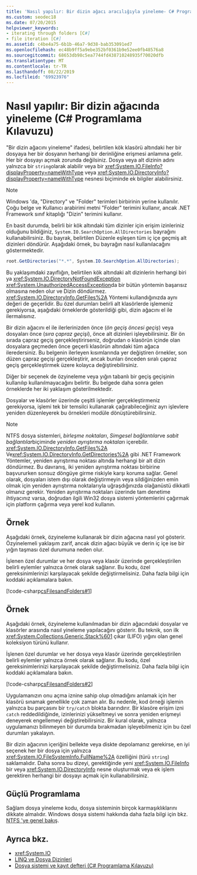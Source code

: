 ```yaml
---
title: 'Nasıl yapılır: Bir dizin ağacı aracılığıyla yineleme- C# Programlama Kılavuzu'
ms.custom: seodec18
ms.date: 07/20/2015
helpviewer_keywords:
- iterating through folders [C#]
- file iteration [C#]
ms.assetid: c4be4a75-6b1b-46a7-9d38-bab353091ed7
ms.openlocfilehash: ec48b9ff5a9ebe352bf0361b9e52ee0fb48576a8
ms.sourcegitcommit: 68653db98c5ea7744fd438710248935f70020dfb
ms.translationtype: MT
ms.contentlocale: tr-TR
ms.lasthandoff: 08/22/2019
ms.locfileid: "69923976"
---
```

# <a name="how-to-iterate-through-a-directory-tree-c-programming-guide"></a>Nasıl yapılır: Bir dizin ağacında yineleme (C# Programlama Kılavuzu)
"Bir dizin ağacını yineleme" ifadesi, belirtilen kök klasörü altındaki her bir dosyaya her bir dosyanın herhangi bir derinliğine erişmesi anlamına gelir. Her bir dosyayı açmak zorunda değilsiniz. Dosya veya alt dizinin adını yalnızca bir `string`olarak alabilir veya bir <xref:System.IO.FileInfo?displayProperty=nameWithType> veya <xref:System.IO.DirectoryInfo?displayProperty=nameWithType> nesnesi biçiminde ek bilgiler alabilirsiniz.  
  
> [!NOTE]
> Windows 'da, "Directory" ve "Folder" terimleri birbirinin yerine kullanılır. Çoğu belge ve Kullanıcı arabirimi metni "Folder" terimini kullanır, ancak .NET Framework sınıf kitaplığı "Dizin" terimini kullanır.  
  
 En basit durumda, belirli bir kök altındaki tüm dizinler için erişim izinleriniz olduğunu bildiğiniz, `System.IO.SearchOption.AllDirectories` bayrağını kullanabilirsiniz. Bu bayrak, belirtilen Düzenle eşleşen tüm iç içe geçmiş alt dizinleri döndürür. Aşağıdaki örnek, bu bayrağın nasıl kullanılacağını göstermektedir.  
  
```csharp  
root.GetDirectories("*.*", System.IO.SearchOption.AllDirectories);  
```  
  
 Bu yaklaşımdaki zayıflığın, belirtilen kök altındaki alt dizinlerin herhangi biri ya <xref:System.IO.DirectoryNotFoundException> <xref:System.UnauthorizedAccessException>da bir bütün yöntemin başarısız olmasına neden olur ve Dizin döndürmez. <xref:System.IO.DirectoryInfo.GetFiles%2A> Yöntemi kullandığınızda aynı değeri de geçerlidir. Bu özel durumları belirli alt klasörlerde işlemeniz gerekiyorsa, aşağıdaki örneklerde gösterildiği gibi, dizin ağacını el ile ilermalısınız.  
  
 Bir dizin ağacını el ile ilerlerinizden önce (*ön geçiş öncesi geçiş*) veya dosyaları önce (*sıra çapraz geçişi*), önce alt dizinleri işleyebilirsiniz. Bir ön sırada çapraz geçiş gerçekleştirirseniz, doğrudan o klasörün içinde olan dosyalara geçmeden önce geçerli klasörün altındaki tüm ağaca ileredersiniz. Bu belgenin ilerleyen kısımlarında yer değiştiren örnekler, son düzen çapraz geçişi gerçekleştirir, ancak bunları önceden sıralı çapraz geçiş gerçekleştirmek üzere kolayca değiştirebilirsiniz.  
  
 Diğer bir seçenek de özyineleme veya yığın tabanlı bir geçiş geçişinin kullanılıp kullanılmayacağını belirtir. Bu belgede daha sonra gelen örneklerde her iki yaklaşım gösterilmektedir.  
  
 Dosyalar ve klasörler üzerinde çeşitli işlemler gerçekleştirmeniz gerekiyorsa, işlemi tek bir temsilci kullanarak çağırabileceğiniz ayrı işlevlere yeniden düzenleyerek bu örnekleri modüle dönüştürebilirsiniz.  
  
> [!NOTE]
> NTFS dosya sistemleri, *birleşme noktaları*, *Simgesel bağlantılar*ve *sabit bağlantılar*biçiminde *yeniden ayrıştırma noktaları* içerebilir. <xref:System.IO.DirectoryInfo.GetFiles%2A> Ve<xref:System.IO.DirectoryInfo.GetDirectories%2A> gibi .NET Framework Yöntemler, yeniden ayrıştırma noktası altında herhangi bir alt dizin döndürmez. Bu davranış, iki yeniden ayrıştırma noktası birbirine başvururken sonsuz döngüye girme riskiyle karşı koruma sağlar. Genel olarak, dosyaları istem dışı olarak değiştirmeyin veya sildiğinizden emin olmak için yeniden ayrıştırma noktalarıyla uğraşdığınızda olağanüstü dikkatli olmanız gerekir. Yeniden ayrıştırma noktaları üzerinde tam denetime ihtiyacınız varsa, doğrudan ilgili Win32 dosya sistemi yöntemlerini çağırmak için platform çağırma veya yerel kod kullanın.  
  
## <a name="example"></a>Örnek  
 Aşağıdaki örnek, özyineleme kullanarak bir dizin ağacına nasıl yol gösterir. Özyinelemeli yaklaşım zarif, ancak dizin ağacı büyük ve derin iç içe ise bir yığın taşması özel durumuna neden olur.  
  
 İşlenen özel durumlar ve her dosya veya klasör üzerinde gerçekleştirilen belirli eylemler yalnızca örnek olarak sağlanır. Bu kodu, özel gereksinimlerinizi karşılayacak şekilde değiştirmelisiniz. Daha fazla bilgi için koddaki açıklamalara bakın.  
  
 [!code-csharp[csFilesandFolders#1](~/samples/snippets/csharp/VS_Snippets_VBCSharp/csFilesAndFolders/CS/FileIteration.cs#1)]  
  
## <a name="example"></a>Örnek  
 Aşağıdaki örnek, özyineleme kullanılmadan bir dizin ağacındaki dosyalar ve klasörler arasında nasıl yineleme yapılacağını gösterir. Bu teknik, son ilk <xref:System.Collections.Generic.Stack%601> çıkar (LIFO) yığını olan genel koleksiyon türünü kullanır.  
  
 İşlenen özel durumlar ve her dosya veya klasör üzerinde gerçekleştirilen belirli eylemler yalnızca örnek olarak sağlanır. Bu kodu, özel gereksinimlerinizi karşılayacak şekilde değiştirmelisiniz. Daha fazla bilgi için koddaki açıklamalara bakın.  
  
 [!code-csharp[csFilesandFolders#2](~/samples/snippets/csharp/VS_Snippets_VBCSharp/csFilesAndFolders/CS/FileIteration.cs#2)]  
  
 Uygulamanızın onu açma iznine sahip olup olmadığını anlamak için her klasörü sınamak genellikle çok zaman alır. Bu nedenle, kod örneği işlemin yalnızca bu parçasını bir `try/catch` blokta barındırır. Bir klasöre erişim izni `catch` reddedildiğinde, izinlerinizi yükseltmeyi ve sonra yeniden erişmeyi deneyerek engellemeyi değiştirebilirsiniz. Bir kural olarak, yalnızca uygulamanızı bilinmeyen bir durumda bırakmadan işleyebilmeniz için bu özel durumları yakalayın.  
  
 Bir dizin ağacının içeriğini bellekte veya diskte depolamanız gerekirse, en iyi seçenek her bir dosya için yalnızca <xref:System.IO.FileSystemInfo.FullName%2A> özelliğini (türü `string`) saklamalıdır. Daha sonra bu dizeyi, gerektiğinde yeni <xref:System.IO.FileInfo> bir veya <xref:System.IO.DirectoryInfo> nesne oluşturmak veya ek işlem gerektiren herhangi bir dosyayı açmak için kullanabilirsiniz.  
  
## <a name="robust-programming"></a>Güçlü Programlama  
 Sağlam dosya yineleme kodu, dosya sisteminin birçok karmaşıklıklarını dikkate almalıdır. Windows dosya sistemi hakkında daha fazla bilgi için bkz. [NTFS 'ye genel bakış](/windows-server/storage/file-server/ntfs-overview).  
  
## <a name="see-also"></a>Ayrıca bkz.

- <xref:System.IO>
- [LINQ ve Dosya Dizinleri](../concepts/linq/linq-and-file-directories.md)
- [Dosya sistemi ve kayıt defteri (C# Programlama Kılavuzu)](./index.md)
